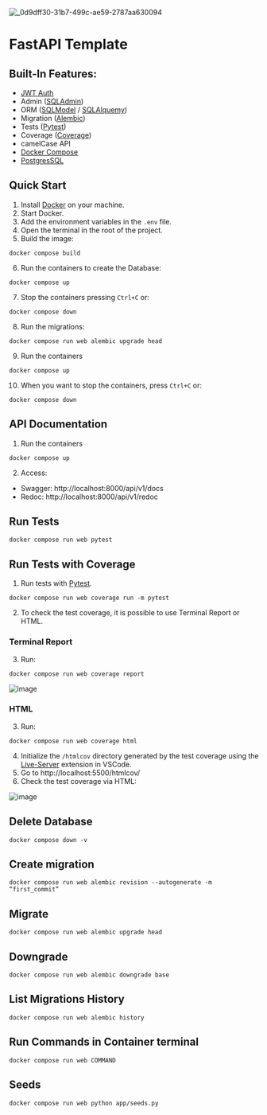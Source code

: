 ![_0d9dff30-31b7-499c-ae59-2787aa630094](https://camo.githubusercontent.com/580b7032c938b3cbf4f2547383a8d43d86aba159622747f1993b0e45c04f0665/68747470733a2f2f666173746170692e7469616e676f6c6f2e636f6d2f696d672f6c6f676f2d6d617267696e2f6c6f676f2d7465616c2e706e67)

# FastAPI Template

## Built-In Features:
- [JWT Auth](https://fastapi.tiangolo.com/tutorial/security/oauth2-jwt/)
- Admin ([SQLAdmin](https://aminalaee.dev/sqladmin/))
- ORM ([SQLModel](https://sqlmodel.tiangolo.com/) / [SQLAlquemy](https://www.sqlalchemy.org/))
- Migration ([Alembic](https://alembic.sqlalchemy.org/en/latest/))
- Tests ([Pytest](https://docs.pytest.org/en/stable/))
- Coverage ([Coverage](https://coverage.readthedocs.io/en/7.6.1/))
- camelCase API
- [Docker Compose](https://www.docker.com/)
- [PostgresSQL](https://www.postgresql.org/)

## Quick Start

1. Install [Docker](https://www.docker.com) on your machine.
2. Start Docker.
3. Add the environment variables in the `.env` file.
4. Open the terminal in the root of the project.
5. Build the image:

```
docker compose build
```

6. Run the containers to create the Database:

```
docker compose up
```

7. Stop the containers pressing `Ctrl+C` or:

```
docker compose down
```

8. Run the migrations:

```
docker compose run web alembic upgrade head
```

9. Run the containers

```
docker compose up
```

10. When you want to stop the containers, press `Ctrl+C` or:

```
docker compose down
```

## API Documentation

1. Run the containers

```
docker compose up
```

2. Access:

- Swagger: http://localhost:8000/api/v1/docs
- Redoc: http://localhost:8000/api/v1/redoc

## Run Tests

```
docker compose run web pytest
```

## Run Tests with Coverage

1. Run tests with [Pytest](https://docs.pytest.org/en/7.1.x/contents.html).

```
docker compose run web coverage run -m pytest
```

2. To check the test coverage, it is possible to use Terminal Report or HTML.

### Terminal Report

3. Run:

```
docker compose run web coverage report
```

![image](https://github.com/marcelloinfante/happy-scribe-api/assets/80683232/9fc5a849-2cea-42e4-8797-17c4ead8a568)

### HTML

3. Run:

```
docker compose run web coverage html
```

4. Initialize the `/htmlcov` directory generated by the test coverage using the [Live-Server](https://marketplace.visualstudio.com/items?itemName=ritwickdey.LiveServer) extension in VSCode.
5. Go to http://localhost:5500/htmlcov/
6. Check the test coverage via HTML:

![image](https://github.com/marcelloinfante/happy-scribe/assets/80683232/5f0c71a3-50ac-4fe8-bf0c-ef90aedf890a)

## Delete Database

```
docker compose down -v
```

## Create migration

```
docker compose run web alembic revision --autogenerate -m “first_commit”
```

## Migrate

```
docker compose run web alembic upgrade head
```

## Downgrade

```
docker compose run web alembic downgrade base
```

## List Migrations History

```
docker compose run web alembic history
```

## Run Commands in Container terminal

```
docker compose run web COMMAND
```

## Seeds

```
docker compose run web python app/seeds.py
```
